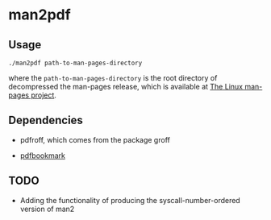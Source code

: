 # man2pdf

## Usage

```
./man2pdf path-to-man-pages-directory
```

where the `path-to-man-pages-directory`
is the root directory of decompressed the man-pages release,
which is available at
[The Linux man-pages project](https://www.kernel.org/doc/man-pages/).

## Dependencies

- pdfroff, which comes from the package groff

- [pdfbookmark](https://github.com/NoviceLive/pdfbookmark)

## TODO

- Adding the functionality of
producing the syscall-number-ordered version of man2
